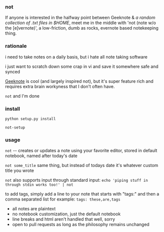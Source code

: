 ### not
If anyone is interested in the halfway point between Geeknote & *a random collection of .txt files in $HOME*, meet me in the middle with 'not (note w/o the [e]vernote)', a low-friction, dumb as rocks, evernote based notekeeping thing.


### rationale
i need to take notes on a daily basis, but i hate all note taking software

i just want to scratch down some crap in vi and save it somewhere safe and synced

[Geeknote](http://www.geeknote.me/) is cool (and largely inspired not), but it's super feature rich and requires extra brain workyness that I don't often have.

`not` and I'm done

### install
`python setup.py install`

`not-setup`


### usage
`not` -- creates or updates a note using your favorite editor, stored in default notebook, named after today's date

`not some_title` same thing, but instead of todays date it's whatever custom title you wrote

`not` also supports input through standard input: `echo 'piping stuff in through stdin works too!' | not`

to add tags, simply add a line to your note that starts with "tags:" and then a comma separated list
for example: `tags: these,are,tags`

* all notes are plaintext
* no notebook customization, just the default notebook
* line breaks and html aren't handled that well, sorry
* open to pull requests as long as the philosophy remains unchanged
